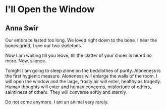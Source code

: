 # I'll Open the Window
## Anna Swir
Our embrace lasted too long.
We loved right down to the bone.
I hear the bones grind, I see
our two skeletons.

Now I am waiting
till you leave, till
the clatter of your shoes
is heard no more. Now, silence.

Tonight I am going to sleep alone
on the bedclothes of purity.
Aloneness
is the first hygienic measure.
Aloneness
will enlarge the walls of the room,
I will open the window
and the large, frosty air will enter,
healthy as tragedy.
Human thoughts will enter
and human concerns,
misfortune of others, saintliness of others.
They will converse softly and sternly.

Do not come anymore.
I am an animal
very rarely.